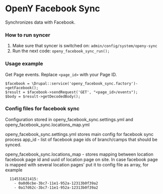 # OpenY Facebook Sync

Synchronizes data with Facebook.

### How to run syncer

1. Make sure that syncer is switched on: `admin/config/system/openy-sync`
2. Run the next code: `openy_facebook_sync_run();`

### Usage example

Get Page events. Replace `<page_id>` with your Page ID.
```
$facebook = \Drupal::service('openy_facebook_sync.factory')->getFacebook();
$result = $facebook->sendRequest('GET', "<page_id>/events");
$body = $result->getDecodedBody();
```

### Config files for facebook sync

Configuration stored in openy_facebook_sync.settings.yml and openy_facebook_sync.locations_map.yml

openy_facebook_sync.settings.yml stores main config for facebook sync process
app_id - list of facebook page ids of branch/camps that should be synced. 


openy_facebook_sync.locations_map - stores mapping between location facebook page id 
and uuid of location page on site. 
In case facebook page is mapped with several location pages'
put it to config file as array, for example
```
  114531621415:
    - 0a0d6cbe-3bc7-11e1-952a-12313b0f39a2
    - 0a17d62c-3bc7-11e1-952a-12313b0f39a2
```
